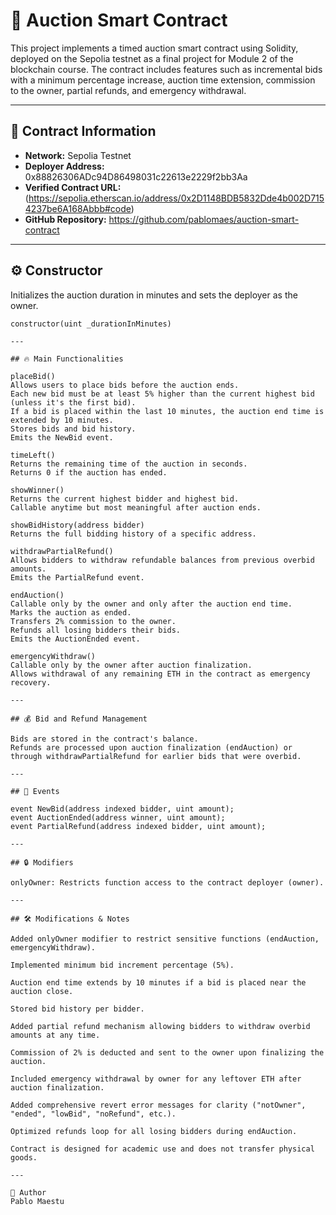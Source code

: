 # 🧾 Auction Smart Contract

This project implements a timed auction smart contract using Solidity, deployed on the Sepolia testnet as a final project for Module 2 of the blockchain course. The contract includes features such as incremental bids with a minimum percentage increase, auction time extension, commission to the owner, partial refunds, and emergency withdrawal.

---

## 📍 Contract Information

- **Network:** Sepolia Testnet  
- **Deployer Address:** 0x88826306ADc94D86498031c22613e2229f2bb3Aa
- **Verified Contract URL:** (https://sepolia.etherscan.io/address/0x2D1148BDB5832Dde4b002D7154237be6A168Abbb#code)  
- **GitHub Repository:** https://github.com/pablomaes/auction-smart-contract

---

## ⚙️ Constructor

Initializes the auction duration in minutes and sets the deployer as the owner.

```solidity
constructor(uint _durationInMinutes)

---

## 🔥 Main Functionalities

placeBid()
Allows users to place bids before the auction ends.
Each new bid must be at least 5% higher than the current highest bid (unless it's the first bid).
If a bid is placed within the last 10 minutes, the auction end time is extended by 10 minutes.
Stores bids and bid history.
Emits the NewBid event.

timeLeft()
Returns the remaining time of the auction in seconds.
Returns 0 if the auction has ended.

showWinner()
Returns the current highest bidder and highest bid.
Callable anytime but most meaningful after auction ends.

showBidHistory(address bidder)
Returns the full bidding history of a specific address.

withdrawPartialRefund()
Allows bidders to withdraw refundable balances from previous overbid amounts.
Emits the PartialRefund event.

endAuction()
Callable only by the owner and only after the auction end time.
Marks the auction as ended.
Transfers 2% commission to the owner.
Refunds all losing bidders their bids.
Emits the AuctionEnded event.

emergencyWithdraw()
Callable only by the owner after auction finalization.
Allows withdrawal of any remaining ETH in the contract as emergency recovery.

---

## 💰 Bid and Refund Management

Bids are stored in the contract's balance.
Refunds are processed upon auction finalization (endAuction) or through withdrawPartialRefund for earlier bids that were overbid.

---

## 📌 Events

event NewBid(address indexed bidder, uint amount);
event AuctionEnded(address winner, uint amount);
event PartialRefund(address indexed bidder, uint amount);

---

## 🔒 Modifiers

onlyOwner: Restricts function access to the contract deployer (owner).

---

## 🛠 Modifications & Notes

Added onlyOwner modifier to restrict sensitive functions (endAuction, emergencyWithdraw).

Implemented minimum bid increment percentage (5%).

Auction end time extends by 10 minutes if a bid is placed near the auction close.

Stored bid history per bidder.

Added partial refund mechanism allowing bidders to withdraw overbid amounts at any time.

Commission of 2% is deducted and sent to the owner upon finalizing the auction.

Included emergency withdrawal by owner for any leftover ETH after auction finalization.

Added comprehensive revert error messages for clarity ("notOwner", "ended", "lowBid", "noRefund", etc.).

Optimized refunds loop for all losing bidders during endAuction.

Contract is designed for academic use and does not transfer physical goods.

---

👤 Author
Pablo Maestu
